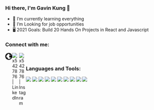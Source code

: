 ### Hi there, I'm Gavin Kung 👋

- 💪 I’m currently learning everything 
- 🏢 I’m Looking for job opportunities
- 🖥️ 2021 Goals: Build 20 Hands On Projects in React and Javascript

### Connect with me:

[<img align="left" alt="x5427876" width="22px" src="https://raw.githubusercontent.com/iconic/open-iconic/master/svg/globe.svg" />][website]
[<img align="left" alt="x5427876 | LinkedIn" width="22px" src="https://cdn.jsdelivr.net/npm/simple-icons@v3/icons/linkedin.svg" />][linkedin]
[<img align="left" alt="x5427876 | Instagram" width="22px" src="https://cdn.jsdelivr.net/npm/simple-icons@v3/icons/instagram.svg" />][instagram]

<br />

### Languages and Tools:

<img src="https://img.icons8.com/color/48/000000/visual-studio-code-2019.png"/>
<img src="https://img.icons8.com/color/48/000000/javascript--v1.png"/>
<img src="https://img.icons8.com/color/48/000000/html-5--v1.png"/>
<img src="https://img.icons8.com/color/48/000000/css3.png"/>
<img src="https://img.icons8.com/color/48/000000/react-native.png"/>
<img src="https://img.icons8.com/color/48/000000/redux.png"/>
<img src="https://img.icons8.com/color/48/000000/nodejs.png"/>
<img src="https://img.icons8.com/color/48/000000/mysql-logo.png"/>
<img src="https://img.icons8.com/color/48/000000/git.png"/>
<img src="https://img.icons8.com/ios-filled/50/000000/github.png"/>


<br />
<br />

[website]: https://my-blog-x5427876.vercel.app/
[instagram]: https://www.instagram.com/kongtse.0613/
[linkedin]: https://www.linkedin.com/in/tse-kung-2794a4204/
